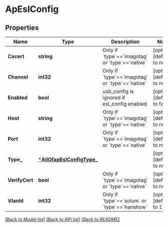 # ApEslConfig

## Properties
Name | Type | Description | Notes
------------ | ------------- | ------------- | -------------
**Cacert** | **string** | Only if &#x60;type&#x60;&#x3D;&#x3D;&#x60;imagotag&#x60; or &#x60;type&#x60;&#x3D;&#x3D;&#x60;native&#x60; | [optional] [default to null]
**Channel** | **int32** | Only if &#x60;type&#x60;&#x3D;&#x3D;&#x60;imagotag&#x60; or &#x60;type&#x60;&#x3D;&#x3D;&#x60;native&#x60; | [optional] [default to null]
**Enabled** | **bool** | usb_config is ignored if esl_config enabled | [optional] [default to false]
**Host** | **string** | Only if &#x60;type&#x60;&#x3D;&#x3D;&#x60;imagotag&#x60; or &#x60;type&#x60;&#x3D;&#x3D;&#x60;native&#x60; | [optional] [default to null]
**Port** | **int32** | Only if &#x60;type&#x60;&#x3D;&#x3D;&#x60;imagotag&#x60; or &#x60;type&#x60;&#x3D;&#x3D;&#x60;native&#x60; | [optional] [default to null]
**Type_** | [***AllOfapEslConfigType_**](AllOfapEslConfigType_.md) |  | [optional] [default to null]
**VerifyCert** | **bool** | Only if &#x60;type&#x60;&#x3D;&#x3D;&#x60;imagotag&#x60; or &#x60;type&#x60;&#x3D;&#x3D;&#x60;native&#x60; | [optional] [default to null]
**VlanId** | **int32** | Only if &#x60;type&#x60;&#x3D;&#x3D;&#x60;solum&#x60; or &#x60;type&#x60;&#x3D;&#x3D;&#x60;hanshow&#x60; | [optional] [default to 1]

[[Back to Model list]](../README.md#documentation-for-models) [[Back to API list]](../README.md#documentation-for-api-endpoints) [[Back to README]](../README.md)


